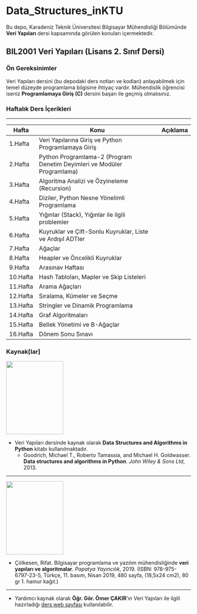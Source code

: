 # Data_Structures_inKTU
Bu depo, Karadeniz Teknik Üniversitesi Bilgisayar Mühendisliği Bölümünde **Veri Yapıları** dersi kapsamında görülen konuları içermektedir.

## BIL2001 Veri Yapıları (Lisans 2. Sınıf Dersi)
### Ön Gereksinimler
Veri Yapıları dersini (bu depodaki ders notları ve kodları) anlayabilmek için temel düzeyde programlama bilgisine ihtiyaç vardır. Mühendislik öğrencisi iseniz **Programlamaya Giriş (C)** dersini başarı ile geçmiş olmalısınız.

### Haftalık Ders İçerikleri
---
**Hafta** | **Konu** | **Açıklama**
--------- | -------- | ------------
1.Hafta | Veri Yapılarına Giriş ve Python Programlamaya Giriş | 
2.Hafta | Python Programlama-2 (Program Denetim Deyimleri ve Modüler Programlama) |  
3.Hafta | Algoritma Analizi ve Özyineleme (Recursion) | 
4.Hafta | Diziler, Python Nesne Yönelimli Programlama | 
5.Hafta | Yığınlar (Stack), Yığınlar ile ilgili problemler  | 
6.Hafta | Kuyruklar ve Çift-Sonlu Kuyruklar, Liste ve Ardışıl ADTler | 
7.Hafta | Ağaçlar | 
8.Hafta | Heapler ve Öncelikli Kuyruklar | 
9.Hafta | Arasınav Haftası | 
10.Hafta | Hash Tabloları, Mapler ve Skip Listeleri | 
11.Hafta | Arama Ağaçları | 
12.Hafta | Sıralama, Kümeler ve Seçme | 
13.Hafta | Stringler ve Dinamik Programlama | 
14.Hafta | Graf Algoritmaları | 
15.Hafta | Bellek Yönetimi ve B-Ağaçlar | 
16.Hafta | Dönem Sonu Sınavı | 

### Kaynak[lar]
<img src="https://images-na.ssl-images-amazon.com/images/I/61KBExHOcRL._SX379_BO1,204,203,200_.jpg" width="156" height="200">

* Veri Yapıları dersinde kaynak olarak **Data Structures and Algorithms in Python** kitabı kullanılmaktadır.
  * Goodrich, Michael T., Roberto Tamassia, and Michael H. Goldwasser. **Data structures and algorithms in Python**. *John Wiley & Sons Ltd*, 2013.

<hr>

<img src="https://www.tdk.com.tr/images_buyuk/f96/Veri-Yapilari-ve-Algoritmalar_96_1.jpg" width="156" height="200">

* Çölkesen, Rifat. Bilgisayar programlama ve yazılım mühendisliğinde **veri yapıları ve algoritmalar**. *Papatya Yayıncılık*, 2019. (ISBN: 978-975-6797-23-5, Türkçe, 11. basım, Nisan 2019, 480 sayfa, (18,5x24 cm2), 80 gr 1. hamur kağıt.)

<hr>

* Yardımcı kaynak olarak **Öğr. Gör. Ömer ÇAKIR**'ın Veri Yapıları ile ilgili hazırladığı [ders web sayfası](https://ceng2.ktu.edu.tr/~cakir/veri_yapilari.html) kullanılabilir.
